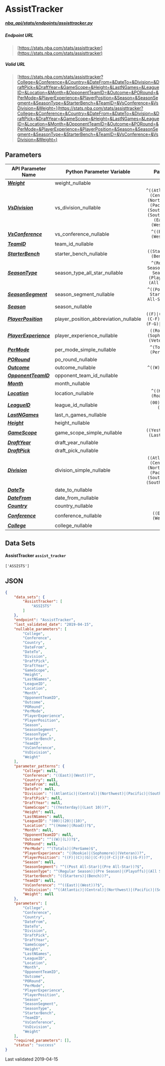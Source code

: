 # AssistTracker
##### [nba_api/stats/endpoints/assisttracker.py](https://github.com/swar/nba_api/blob/master/nba_api/stats/endpoints/assisttracker.py)

##### Endpoint URL
>[https://stats.nba.com/stats/assisttracker](https://stats.nba.com/stats/assisttracker)

##### Valid URL
>[https://stats.nba.com/stats/assisttracker?College=&Conference=&Country=&DateFrom=&DateTo=&Division=&DraftPick=&DraftYear=&GameScope=&Height=&LastNGames=&LeagueID=&Location=&Month=&OpponentTeamID=&Outcome=&PORound=&PerMode=&PlayerExperience=&PlayerPosition=&Season=&SeasonSegment=&SeasonType=&StarterBench=&TeamID=&VsConference=&VsDivision=&Weight=](https://stats.nba.com/stats/assisttracker?College=&Conference=&Country=&DateFrom=&DateTo=&Division=&DraftPick=&DraftYear=&GameScope=&Height=&LastNGames=&LeagueID=&Location=&Month=&OpponentTeamID=&Outcome=&PORound=&PerMode=&PlayerExperience=&PlayerPosition=&Season=&SeasonSegment=&SeasonType=&StarterBench=&TeamID=&VsConference=&VsDivision=&Weight=)

## Parameters
API Parameter Name | Python Parameter Variable | Pattern | Required | Nullable
------------ | ------------ | :-----------: | :---: | :---:
[_**Weight**_](https://github.com/swar/nba_api/blob/master/docs/nba_api/stats/library/parameters.md#Weight) | weight_nullable |  |  | `Y` | 
[_**VsDivision**_](https://github.com/swar/nba_api/blob/master/docs/nba_api/stats/library/parameters.md#VsDivision) | vs_division_nullable | `^((Atlantic)\|(Central)\|(Northwest)\|(Pacific)\|(Southeast)\|(Southwest)\|(East)\|(West))?$` |  | `Y` | 
[_**VsConference**_](https://github.com/swar/nba_api/blob/master/docs/nba_api/stats/library/parameters.md#VsConference) | vs_conference_nullable | `^((East)\|(West))?$` |  | `Y` | 
[_**TeamID**_](https://github.com/swar/nba_api/blob/master/docs/nba_api/stats/library/parameters.md#TeamID) | team_id_nullable |  |  | `Y` | 
[_**StarterBench**_](https://github.com/swar/nba_api/blob/master/docs/nba_api/stats/library/parameters.md#StarterBench) | starter_bench_nullable | `((Starters)\|(Bench))?` |  | `Y` | 
[_**SeasonType**_](https://github.com/swar/nba_api/blob/master/docs/nba_api/stats/library/parameters.md#SeasonType) | season_type_all_star_nullable | `^(Regular Season)\|(Pre Season)\|(Playoffs)\|(All Star)$` |  | `Y` | 
[_**SeasonSegment**_](https://github.com/swar/nba_api/blob/master/docs/nba_api/stats/library/parameters.md#SeasonSegment) | season_segment_nullable | `^((Post All-Star)\|(Pre All-Star))?$` |  | `Y` | 
[_**Season**_](https://github.com/swar/nba_api/blob/master/docs/nba_api/stats/library/parameters.md#Season) | season_nullable |  |  | `Y` | 
[_**PlayerPosition**_](https://github.com/swar/nba_api/blob/master/docs/nba_api/stats/library/parameters.md#PlayerPosition) | player_position_abbreviation_nullable | `((F)\|(C)\|(G)\|(C-F)\|(F-C)\|(F-G)\|(G-F))?` |  | `Y` | 
[_**PlayerExperience**_](https://github.com/swar/nba_api/blob/master/docs/nba_api/stats/library/parameters.md#PlayerExperience) | player_experience_nullable | `((Rookie)\|(Sophomore)\|(Veteran))?` |  | `Y` | 
[_**PerMode**_](https://github.com/swar/nba_api/blob/master/docs/nba_api/stats/library/parameters.md#PerMode) | per_mode_simple_nullable | `^(Totals)\|(PerGame)$` |  | `Y` | 
[_**PORound**_](https://github.com/swar/nba_api/blob/master/docs/nba_api/stats/library/parameters.md#PORound) | po_round_nullable |  |  | `Y` | 
[_**Outcome**_](https://github.com/swar/nba_api/blob/master/docs/nba_api/stats/library/parameters.md#Outcome) | outcome_nullable | `^((W)\|(L))?$` |  | `Y` | 
[_**OpponentTeamID**_](https://github.com/swar/nba_api/blob/master/docs/nba_api/stats/library/parameters.md#OpponentTeamID) | opponent_team_id_nullable |  |  | `Y` | 
[_**Month**_](https://github.com/swar/nba_api/blob/master/docs/nba_api/stats/library/parameters.md#Month) | month_nullable |  |  | `Y` | 
[_**Location**_](https://github.com/swar/nba_api/blob/master/docs/nba_api/stats/library/parameters.md#Location) | location_nullable | `^((Home)\|(Road))?$` |  | `Y` | 
[_**LeagueID**_](https://github.com/swar/nba_api/blob/master/docs/nba_api/stats/library/parameters.md#LeagueID) | league_id_nullable | `(00)\|(20)\|(10)` |  | `Y` | 
[_**LastNGames**_](https://github.com/swar/nba_api/blob/master/docs/nba_api/stats/library/parameters.md#LastNGames) | last_n_games_nullable |  |  | `Y` | 
[_**Height**_](https://github.com/swar/nba_api/blob/master/docs/nba_api/stats/library/parameters.md#Height) | height_nullable |  |  | `Y` | 
[_**GameScope**_](https://github.com/swar/nba_api/blob/master/docs/nba_api/stats/library/parameters.md#GameScope) | game_scope_simple_nullable | `((Yesterday)\|(Last 10))?` |  | `Y` | 
[_**DraftYear**_](https://github.com/swar/nba_api/blob/master/docs/nba_api/stats/library/parameters.md#DraftYear) | draft_year_nullable |  |  | `Y` | 
[_**DraftPick**_](https://github.com/swar/nba_api/blob/master/docs/nba_api/stats/library/parameters.md#DraftPick) | draft_pick_nullable |  |  | `Y` | 
[_**Division**_](https://github.com/swar/nba_api/blob/master/docs/nba_api/stats/library/parameters.md#Division) | division_simple_nullable | `((Atlantic)\|(Central)\|(Northwest)\|(Pacific)\|(Southeast)\|(Southwest))?` |  | `Y` | 
[_**DateTo**_](https://github.com/swar/nba_api/blob/master/docs/nba_api/stats/library/parameters.md#DateTo) | date_to_nullable |  |  | `Y` | 
[_**DateFrom**_](https://github.com/swar/nba_api/blob/master/docs/nba_api/stats/library/parameters.md#DateFrom) | date_from_nullable |  |  | `Y` | 
[_**Country**_](https://github.com/swar/nba_api/blob/master/docs/nba_api/stats/library/parameters.md#Country) | country_nullable |  |  | `Y` | 
[_**Conference**_](https://github.com/swar/nba_api/blob/master/docs/nba_api/stats/library/parameters.md#Conference) | conference_nullable | `((East)\|(West))?` |  | `Y` | 
[_**College**_](https://github.com/swar/nba_api/blob/master/docs/nba_api/stats/library/parameters.md#College) | college_nullable |  |  | `Y` | 

## Data Sets
#### AssistTracker `assist_tracker`
```text
['ASSISTS']
```


## JSON
```json
{
    "data_sets": {
        "AssistTracker": [
            "ASSISTS"
        ]
    },
    "endpoint": "AssistTracker",
    "last_validated_date": "2019-04-15",
    "nullable_parameters": [
        "College",
        "Conference",
        "Country",
        "DateFrom",
        "DateTo",
        "Division",
        "DraftPick",
        "DraftYear",
        "GameScope",
        "Height",
        "LastNGames",
        "LeagueID",
        "Location",
        "Month",
        "OpponentTeamID",
        "Outcome",
        "PORound",
        "PerMode",
        "PlayerExperience",
        "PlayerPosition",
        "Season",
        "SeasonSegment",
        "SeasonType",
        "StarterBench",
        "TeamID",
        "VsConference",
        "VsDivision",
        "Weight"
    ],
    "parameter_patterns": {
        "College": null,
        "Conference": "((East)|(West))?",
        "Country": null,
        "DateFrom": null,
        "DateTo": null,
        "Division": "((Atlantic)|(Central)|(Northwest)|(Pacific)|(Southeast)|(Southwest))?",
        "DraftPick": null,
        "DraftYear": null,
        "GameScope": "((Yesterday)|(Last 10))?",
        "Height": null,
        "LastNGames": null,
        "LeagueID": "(00)|(20)|(10)",
        "Location": "^((Home)|(Road))?$",
        "Month": null,
        "OpponentTeamID": null,
        "Outcome": "^((W)|(L))?$",
        "PORound": null,
        "PerMode": "^(Totals)|(PerGame)$",
        "PlayerExperience": "((Rookie)|(Sophomore)|(Veteran))?",
        "PlayerPosition": "((F)|(C)|(G)|(C-F)|(F-C)|(F-G)|(G-F))?",
        "Season": null,
        "SeasonSegment": "^((Post All-Star)|(Pre All-Star))?$",
        "SeasonType": "^(Regular Season)|(Pre Season)|(Playoffs)|(All Star)$",
        "StarterBench": "((Starters)|(Bench))?",
        "TeamID": null,
        "VsConference": "^((East)|(West))?$",
        "VsDivision": "^((Atlantic)|(Central)|(Northwest)|(Pacific)|(Southeast)|(Southwest)|(East)|(West))?$",
        "Weight": null
    },
    "parameters": [
        "College",
        "Conference",
        "Country",
        "DateFrom",
        "DateTo",
        "Division",
        "DraftPick",
        "DraftYear",
        "GameScope",
        "Height",
        "LastNGames",
        "LeagueID",
        "Location",
        "Month",
        "OpponentTeamID",
        "Outcome",
        "PORound",
        "PerMode",
        "PlayerExperience",
        "PlayerPosition",
        "Season",
        "SeasonSegment",
        "SeasonType",
        "StarterBench",
        "TeamID",
        "VsConference",
        "VsDivision",
        "Weight"
    ],
    "required_parameters": [],
    "status": "success"
}
```

Last validated 2019-04-15